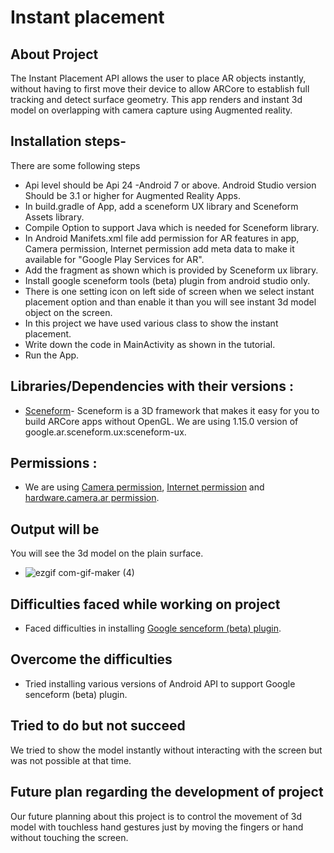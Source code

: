 # Instant placement
## About Project
The Instant Placement API allows the user to place AR objects instantly, without having to first move their device to allow ARCore to establish full tracking and detect surface geometry. This app renders and instant 3d model on overlapping with camera capture using Augmented reality.
## Installation steps-
There are some following steps 
- Api level should be Api 24 -Android 7 or above. Android Studio version Should be 3.1 or higher for Augmented Reality Apps.
- In build.gradle of App, add a sceneform UX library and Sceneform Assets library.
- Compile Option to support Java which is needed for Sceneform library.
- In Android Manifets.xml file add permission for AR features in app, Camera permission, Internet permission add meta data to make it available for "Google Play Services for AR".
- Add the fragment as shown which is provided by Sceneform ux library.
- Install google sceneform tools (beta) plugin from android studio only.
- There is one setting icon on left side of screen when we select instant placement option and than enable it than you will see instant 3d model object on the screen.
- In this project we have used various class to show the instant placement.
- Write down the code in MainActivity as shown in the tutorial.
- Run the App.

## Libraries/Dependencies with their versions :
- [Sceneform](https://developers.google.com/sceneform/develop)- Sceneform is a 3D framework that makes it easy for you to build ARCore apps without OpenGL. We are using 1.15.0 version of google.ar.sceneform.ux:sceneform-ux.
	
## Permissions :
- We are using [Camera permission](https://developer.android.com/guide/topics/media/camera), [Internet permission](https://developer.android.com/training/basics/network-ops/connecting) and [hardware.camera.ar permission](https://developers.google.com/ar/develop/java/enable-arcore).

## Output will be
You will see the 3d model on the plain surface.
- ![ezgif com-gif-maker (4)](https://user-images.githubusercontent.com/78479435/127740790-16bfc993-f30c-46f3-a79b-58ea9ab577fc.gif)

## Difficulties faced while working on project
- Faced difficulties in installing [Google senceform (beta) plugin](https://plugins.jetbrains.com/plugin/10698-google-sceneform-tools-beta-).

## Overcome the difficulties
- Tried installing various versions of Android API to support Google senceform (beta) plugin.

## Tried to do but not succeed
We tried to show the model instantly without interacting with the screen but was not possible at that time.

## Future plan regarding the development of project
Our future planning about this project is to control the movement of 3d model with touchless hand gestures just by moving the fingers or hand without touching the screen.
